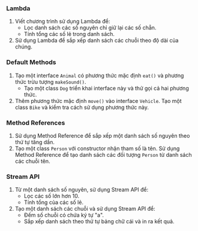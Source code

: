 ### Lambda
1. Viết chương trình sử dụng Lambda để:
    - Lọc danh sách các số nguyên chỉ giữ lại các số chẵn.
    - Tính tổng các số lẻ trong danh sách.
2. Sử dụng Lambda để sắp xếp danh sách các chuỗi theo độ dài của chúng.

### Default Methods
1. Tạo một interface `Animal` có phương thức mặc định `eat()` và phương thức trừu tượng `makeSound()`.
    - Tạo một class `Dog` triển khai interface này và thử gọi cả hai phương thức.
2. Thêm phương thức mặc định `move()` vào interface `Vehicle`. Tạo một class `Bike` và kiểm tra cách sử dụng phương thức này.

### Method References
1. Sử dụng Method Reference để sắp xếp một danh sách số nguyên theo thứ tự tăng dần.
2. Tạo một class `Person` với constructor nhận tham số là tên. Sử dụng Method Reference để tạo danh sách các đối tượng `Person` từ danh sách các chuỗi tên.

### Stream API
1. Từ một danh sách số nguyên, sử dụng Stream API để:
    - Lọc các số lớn hơn 10.
    - Tính tổng của các số lẻ.
2. Tạo một danh sách các chuỗi và sử dụng Stream API để:
    - Đếm số chuỗi có chứa ký tự "a".
    - Sắp xếp danh sách theo thứ tự bảng chữ cái và in ra kết quả.
